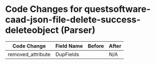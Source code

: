 # Code Changes for questsoftware-caad-json-file-delete-success-deleteobject (Parser)

| Code Change | Field Name | Before | After |
|-------------|------------|--------|-------|
| removed_attribute | DupFields |  | N/A |